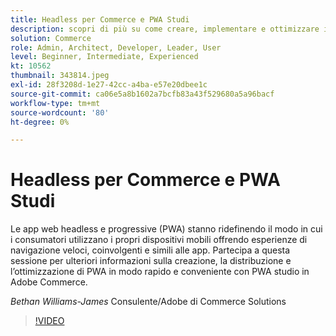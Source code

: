 ```yaml
---
title: Headless per Commerce e PWA Studi
description: scopri di più su come creare, implementare e ottimizzare i PWA in modo rapido e conveniente con PWA studio in Adobe Commerce
solution: Commerce
role: Admin, Architect, Developer, Leader, User
level: Beginner, Intermediate, Experienced
kt: 10562
thumbnail: 343814.jpeg
exl-id: 28f3208d-1e27-42cc-a4ba-e57e20dbee1c
source-git-commit: ca06e5a8b1602a7bcfb83a43f529680a5a96bacf
workflow-type: tm+mt
source-wordcount: '80'
ht-degree: 0%

---
```


# Headless per Commerce e PWA Studi

Le app web headless e progressive (PWA) stanno ridefinendo il modo in cui i consumatori utilizzano i propri dispositivi mobili offrendo esperienze di navigazione veloci, coinvolgenti e simili alle app. Partecipa a questa sessione per ulteriori informazioni sulla creazione, la distribuzione e l’ottimizzazione di PWA in modo rapido e conveniente con PWA studio in Adobe Commerce.

*Bethan Williams-James* Consulente/Adobe di Commerce Solutions

>[!VIDEO](https://video.tv.adobe.com/v/343814/?quality=12&learn=on)
